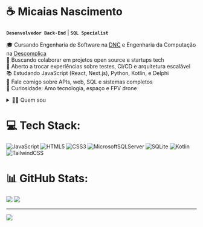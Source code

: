 # ☕ Micaias Nascimento
**`Desenvolvedor Back-End`** | **`SQL Specialist`**

🎓 Cursando Engenharia de Software na <a href="https://www.escoladnc.com.br/" target="_blank"> DNC</a> e Engenharia da Computação na <a href="https://www.descomplica.com.br/faculdade/" target="_blank"> Descomplica</a><br>
🚀 Buscando colaborar em projetos open source e startups tech<br>
🔧 Aberto a trocar experiências sobre testes, CI/CD e arquitetura escalável<br>
📚 Estudando JavaScript (React, Next.js), Python, Kotlin, e Delphi<br>
💬 Fale comigo sobre APIs, web, SQL e sistemas completos<br>
🌌 Curiosidade: Amo tecnologia, espaço e FPV drone<br>

<details>
  <summary>👨‍💻 Quem sou </summary>

Me chamo Micaias, sou entusiasta apaixonado por tecnologia, física, astronomia e pelo espaço, estou em constante evolução. Concluí o <a href="https://www.dio.me/bootcamp/suzano-python-developer" target="_blank">Bootcamp Suzano Python Developer</a> pela <a href="https://www.dio.me" target="_blank">DIO</a>, onde aprofundei meus conhecimentos em Python, orientação a objetos, estruturas de dados e desenvolvimento backend. Tenho experiência com sistemas desktop e web (ERP, PDV), redes e bancos de dados SQL. Atuei em projetos acadêmicos e profissionais envolvendo sites, sistemas e aplicações. Participei da comunidade <a href="https://www.programar.com.vc/programarComVoce.html" target="_blank">Programar com Você</a>, colaborando e trocando aprendizados com outros desenvolvedores.

</details>

# 💻 Tech Stack:
![JavaScript](https://img.shields.io/badge/javascript-%23323330.svg?style=for-the-badge&logo=javascript&logoColor=%23F7DF1E) ![HTML5](https://img.shields.io/badge/html5-%23E34F26.svg?style=for-the-badge&logo=html5&logoColor=white) ![CSS3](https://img.shields.io/badge/css3-%231572B6.svg?style=for-the-badge&logo=css3&logoColor=white) ![MicrosoftSQLServer](https://img.shields.io/badge/Microsoft%20SQL%20Server-CC2927?style=for-the-badge&logo=microsoft%20sql%20server&logoColor=white) ![SQLite](https://img.shields.io/badge/sqlite-%2307405e.svg?style=for-the-badge&logo=sqlite&logoColor=white) ![Kotlin](https://img.shields.io/badge/kotlin-%237F52FF.svg?style=for-the-badge&logo=kotlin&logoColor=white) ![TailwindCSS](https://img.shields.io/badge/tailwindcss-%2338B2AC.svg?style=for-the-badge&logo=tailwind-css&logoColor=white)
# 📊 GitHub Stats:
![](https://github-readme-stats.vercel.app/api?username=micaiasnascimento&theme=algolia&hide_border=false&include_all_commits=false&count_private=false)
![](https://github-readme-stats.vercel.app/api/top-langs/?username=micaiasnascimento&theme=algolia&hide_border=false&include_all_commits=false&count_private=false&layout=compact)

---
[![](https://visitcount.itsvg.in/api?id=micaiasnascimento&icon=0&color=1)](https://visitcount.itsvg.in)























